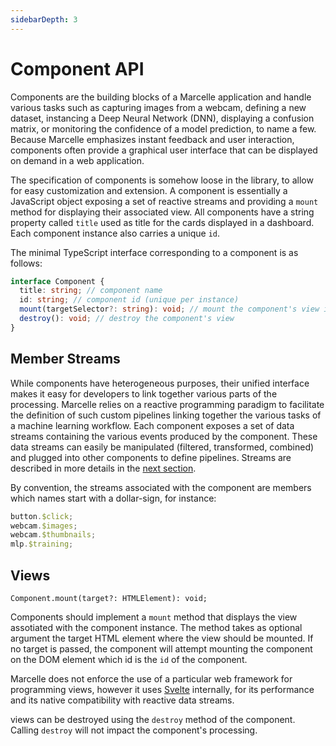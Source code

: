 ```yaml
---
sidebarDepth: 3
---
```


# Component API

Components are the building blocks of a Marcelle application and handle various tasks such as capturing images from a webcam, defining a new dataset, instancing a Deep Neural Network (DNN), displaying a confusion matrix, or monitoring the confidence of a model prediction, to name a few. Because Marcelle emphasizes instant feedback and user interaction, components often provide a graphical user interface that can be displayed on demand in a web application.

The specification of components is somehow loose in the library, to allow for easy customization and extension. A component is essentially a JavaScript object exposing a set of reactive streams and providing a `mount` method for displaying their associated view. All components have a string property called `title` used as title for the cards displayed in a dashboard. Each component instance also carries a unique `id`.

The minimal TypeScript interface corresponding to a component is as follows:

```ts
interface Component {
  title: string; // component name
  id: string; // component id (unique per instance)
  mount(targetSelector?: string): void; // mount the component's view in the DOM
  destroy(): void; // destroy the component's view
}
```

## Member Streams

While components have heterogeneous purposes, their unified interface makes it easy for developers to link together various parts of the processing. Marcelle relies on a reactive programming paradigm to facilitate the definition of such custom pipelines linking together the various tasks of a machine learning workflow. Each component exposes a set of data streams containing the various events produced by the component. These data streams can easily be manipulated (filtered, transformed, combined) and plugged into other components to define pipelines.
Streams are described in more details in the [next section](/api/streams.html).

By convention, the streams associated with the component are members which names start with a dollar-sign, for instance:

```js
button.$click;
webcam.$images;
webcam.$thumbnails;
mlp.$training;
```

## Views

```tsx
Component.mount(target?: HTMLElement): void;
```

Components should implement a `mount` method that displays the view assotiated with the component instance. The method takes as optional argument the target HTML element where the view should be mounted. If no target is passed, the component will attempt mounting the component on the DOM element which id is the `id` of the component.

Marcelle does not enforce the use of a particular web framework for programming views, however it uses [Svelte](https://svelte.dev/) internally, for its performance and its native compatibility with reactive data streams.

views can be destroyed using the `destroy` method of the component. Calling `destroy` will not impact the component's processing.
